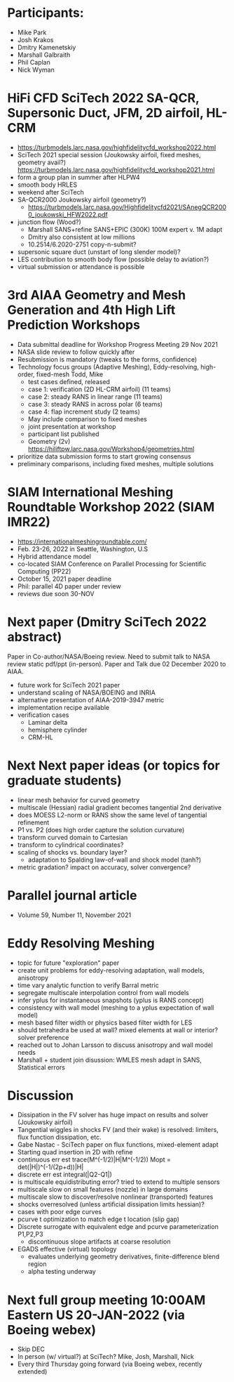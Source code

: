 
# Participants:
- Mike Park
- Josh Krakos
- Dmitry Kamenetskiy
- Marshall Galbraith
- Phil Caplan
- Nick Wyman


# HiFi CFD SciTech 2022 SA-QCR, Supersonic Duct, JFM, 2D airfoil, HL-CRM
  - https://turbmodels.larc.nasa.gov/highfidelitycfd_workshop2022.html
  - SciTech 2021 special session (Joukowsky airfoil, fixed meshes, geometry avail?)
    https://turbmodels.larc.nasa.gov/highfidelitycfd_workshop2021.html
  - form a group plan in summer after HLPW4
  - smooth body HRLES
  - weekend after SciTech
  - SA-QCR2000 Joukowsky airfoil (geometry?)
    - https://turbmodels.larc.nasa.gov/Highfidelitycfd2021/SAnegQCR2000_joukowski_HFW2022.pdf
  - junction flow (Wood?)
    - Marshall SANS+refine SANS+EPIC (300K) 100M expert v. 1M adapt
    - Dmitry also consistent at low millions
    - 10.2514/6.2020-2751 copy-n-submit?
  - supersonic square duct (unstart of long slender model)? 
  - LES contribution to smooth body flow (possible delay to aviation?)
  - virtual submission or attendance is possible

# 3rd AIAA Geometry and Mesh Generation and 4th High Lift Prediction Workshops
  - Data submittal deadline for Workshop Progress Meeting 29 Nov 2021
  - NASA slide review to follow quickly after
  - Resubmission is mandatory (tweaks to the forms, confidence)
  - Technology focus groups (Adaptive Meshing), Eddy-resolving, high-order, fixed-mesh
    Todd, Mike
    - test cases defined, released
    - case 1: verification (2D HL-CRM airfoil) (11 teams)
    - case 2: steady RANS in linear range (11 teams)
    - case 3: steady RANS in across polar (6 teams)
    - case 4: flap increment study (2 teams)
    - May include comparison to fixed meshes
    - joint presentation at workshop
    - participant list published
    - Geometry (2v) https://hiliftpw.larc.nasa.gov/Workshop4/geometries.html
  - prioritize data submission forms to start growing consensus
  - preliminary comparisons, including fixed meshes, multiple solutions

# SIAM International Meshing Roundtable Workshop 2022 (SIAM IMR22)
- https://internationalmeshingroundtable.com/
- Feb. 23-26, 2022 in Seattle, Washington, U.S
- Hybrid attendance model
- co-located SIAM Conference on Parallel Processing for Scientific Computing (PP22)
- October 15, 2021 paper deadline
- Phil: parallel 4D paper under review
- reviews due soon 30-NOV

# Next paper (Dmitry SciTech 2022 abstract)
Paper in Co-author/NASA/Boeing review.
Need to submit talk to NASA review static pdf/ppt (in-person).
Paper and Talk due 02 December 2020 to AIAA.
- future work for SciTech 2021 paper
- understand scaling of NASA/BOEING and INRIA
- alternative presentation of AIAA-2019-3947 metric
- implementation recipe available
- verification cases
  - Laminar delta
  - hemisphere cylinder
  - CRM-HL

# Next Next paper ideas (or topics for graduate students)
- linear mesh behavior for curved geometry
- multiscale (Hessian) radial gradient becomes tangential 2nd derivative
- does MOESS L2-norm or RANS show the same level of tangential refinement
- P1 vs. P2 (does high order capture the solution curvature)
- transform curved domain to Cartesian
- transform to cylindrical coordinates?
- scaling of shocks vs. boundary layer?
  - adaptation to Spalding law-of-wall and shock model (tanh?)
- metric gradation? impact on accuracy, solver convergence? 

# Parallel journal article
- Volume 59, Number 11, November 2021

# Eddy Resolving Meshing
- topic for future "exploration" paper
- create unit problems for eddy-resolving adaptation, wall models, anisotropy
- time vary analytic function to verify Barral metric
- segregate multiscale interpolation control from wall models
- infer yplus for instantaneous snapshots (yplus is RANS concept)
- consistency with wall model (meshing to a yplus expectation of wall model)
- mesh based filter width or physics based filter width for LES
- should tetrahedra be used at wall? mixed elements at wall or interior? solver preference
- reached out to Johan Larsson to discuss anisotropy and wall model needs
- Marshall + student join disussion: WMLES mesh adapt in SANS, Statistical errors

# Discussion
- Dissipation in the FV solver has huge impact on results and solver (Joukowsky airfoil)
- Tangential wiggles in shocks FV (and their wake) is resolved: limiters, flux function dissipation, etc.
- Gabe Nastac - SciTech paper on flux functions, mixed-element adapt
- Starting quad insertion in 2D with refine
- continuous err est trace(M^(-1/2)|H|M^(-1/2)) Mopt = det(|H|)^(-1/(2p+d))|H|
- discrete err est integral(|Q2-Q1|)
- is multiscale equidistributing error? tried to extend to multiple sensors
- multiscale slow on small features (nozzle) in large domains
- multiscale slow to discover/resolve nonlinear (transported) features
- shocks overresolved (unless artificial dissipation limits hessian)?
- cases with poor edge curves
- pcurve t optimization to match edge t location (slip gap)
- Discrete surrogate with equivalent edge and pcurve parameterization P1,P2,P3
  - discontinuous slope artifacts at coarse resolution 
- EGADS effective (virtual) topology
  - evaluates underlying geometry derivatives, finite-difference blend region
  - alpha testing underway

# Next full group meeting 10:00AM Eastern US 20-JAN-2022 (via Boeing webex)
- Skip DEC
- In person (w/ virtual?) at SciTech? Mike, Josh, Marshall, Nick
- Every third Thursday going forward (via Boeing webex, recently extended)

